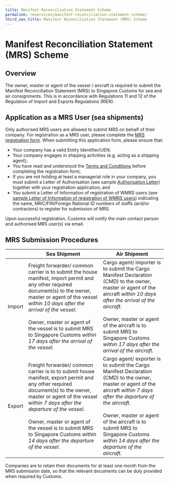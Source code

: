 ```yaml
---
title: Manifest Reconciliation Statement Scheme
permalink: /eservices/manifest-reconciliation-statement-scheme/
third_nav_title: Manifest Reconciliation Statement (MRS) Scheme
---
```

# Manifest Reconciliation Statement (MRS) Scheme

## Overview

The owner, master or agent of the vessel / aircraft is required to submit the Manifest Reconciliation Statement (MRS) to Singapore Customs for sea and air consignments. This is in accordance with Regulations 11 and 12 of the Regulation of Import and Exports Regulations (RIER).

## Application as a MRS User (sea shipments)

Only authorised MRS users are allowed to submit MRS on behalf of their company. For registration as a MRS user, please complete the  [MRS registration form](https://form.gov.sg/#!/5c9dd6bf5b6b230017d50306). When submitting this application form, please ensure that:  

-   Your company has a valid Entity Identifier/UEN; 
-   Your company engages in shipping activities (e.g. acting as a shipping agent);
-   You have read and understood the  [Terms and Conditions](/eservices/manifest-reconciliation-statement-scheme/manifest-reconciliation-statement-scheme-terms-and-conditions)  before completing the registration form;
-   If you are not holding at least a managerial role in your company, you must submit a Letter of Authorisation  (see sample  [Authorisation Letter](/files/eservices/mrs_letter_of_authorisation_2019.docx)) together with your registration application; and 
-   You submit a Letter of Information of registration of WMRS users (see [sample Letter of Information of registration of WMRS users](/files/eservices/sample-letter.docx)) indicating the name, NRIC/FIN/Foreign National ID numbers of staffs (and/or contractors) to register for submission of MRS.

Upon successful registration, Customs will notify the main contact person and authorised MRS user(s) via email.

## MRS Submission Procedures

|   | Sea Shipment  | Air Shipment |
|---|---|--- |
| Import   | Freight forwarder/ common carrier is to submit the house manifest, import permit and any other required document(s) to the owner, master or agent of the vessel  _within 10 days after the arrival of the vessel._ <br><br>   Owner, master or agent of the vessel is to submit MRS to Singapore Customs _within 17 days after the arrival of the vessel._ | Cargo agent/ importer is to submit the Cargo Manifest Declaration (CMD) to the owner, master or agent of the aircraft _within 10 days after the arrival of the aircraft._ <br><br> Owner, master or agent of the aircraft is to submit MRS to Singapore Customs _within 17 days after the arrival of the aircraft._  |
|  Export  | Freight forwarder/ common carrier is to to submit house manifest, export permit and any other required document(s) to the owner, master or agent of the vessel _within 7 days after the departure of the vessel._ <br><br> Owner, master or agent of the vessel is to submit MRS to Singapore Customs _within 14 days after the departure of the vessel._  | Cargo agent/ exporter is to submit the Cargo Manifest Declaration (CMD) to the owner, master or agent of the aircraft _within 7 days after the departure of the aircraft._ <br><br>  Owner, master or agent of the aircraft is to submit MRS to Singapore Customs _within 14 days after the departure of the aircraft._ |

Companies are to retain their documents for at least one month from the MRS submission date, so that the relevant documents can be duly provided when required by Customs.